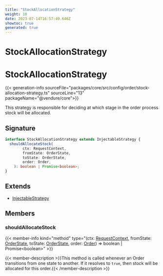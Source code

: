 ```yaml
---
title: "StockAllocationStrategy"
weight: 10
date: 2023-07-14T16:57:49.646Z
showtoc: true
generated: true
---
```

<!-- This file was generated from the Vendure source. Do not modify. Instead, re-run the "docs:build" script -->

# StockAllocationStrategy
<div class="symbol">


# StockAllocationStrategy

{{< generation-info sourceFile="packages/core/src/config/order/stock-allocation-strategy.ts" sourceLine="13" packageName="@vendure/core">}}

This strategy is responsible for deciding at which stage in the order process
stock will be allocated.

## Signature

```TypeScript
interface StockAllocationStrategy extends InjectableStrategy {
  shouldAllocateStock(
        ctx: RequestContext,
        fromState: OrderState,
        toState: OrderState,
        order: Order,
    ): boolean | Promise<boolean>;
}
```
## Extends

 * <a href='/typescript-api/common/injectable-strategy#injectablestrategy'>InjectableStrategy</a>


## Members

### shouldAllocateStock

{{< member-info kind="method" type="(ctx: <a href='/typescript-api/request/request-context#requestcontext'>RequestContext</a>, fromState: <a href='/typescript-api/orders/order-process#orderstate'>OrderState</a>, toState: <a href='/typescript-api/orders/order-process#orderstate'>OrderState</a>, order: <a href='/typescript-api/entities/order#order'>Order</a>) => boolean | Promise&#60;boolean&#62;"  >}}

{{< member-description >}}This method is called whenever an Order transitions from one state to another.
If it resolves to `true`, then stock will be allocated for this order.{{< /member-description >}}


</div>
